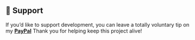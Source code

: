 ## 💖 Support

If you’d like to support development, you can leave a totally voluntary tip on my **[PayPal](https://www.paypal.me/JoeLucasWearsPants)**
Thank you for helping keep this project alive!
